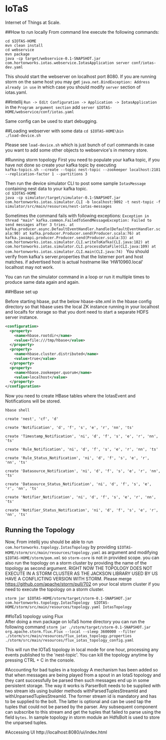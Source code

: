 # IoTaS
Internet of Things at Scale.

##How to run locally
From command line execute the following commands:

`cd $IOTAS-HOME`  
`mvn clean install`  
`cd webservice`  
`mvn package`  
`java -cp target/webservice-0.1-SNAPSHOT.jar com.hortonworks.iotas.webservice.IotasApplication server conf/iotas-dev.yaml`

This should start the webserver on localhost port 8080. If you are running storm on the same host you may get 
`java.net.BindException: Address already in use` in which case you should modify `server` section of iotas.yaml.

##Intellij
`Run -> Edit Configuration -> Application -> IotasApplication` in the `Program argument section` add `server $IOTAS-HOME/webservice/conf/iotas.yaml`

Same config can be used to start debugging.

##Loading webserver with some data
`cd $IOTAS-HOME\bin`  
`./load-device.sh`  

Please see `load-device.sh` which is just bunch of curl commands in case you want to add some other objects to webservice's in memory store.

#Running storm topology
First you need to populate your kafka topic, if you have not done so create your kafka topic by executing    
`kafka-topics.sh --create --topic nest-topic --zookeeper localhost:2181 --replication-factor 1 --partitions 3`  

Then run the device simulator CLI to post some sample `IotasMessage` containing nest data to your kafka topic.  
`cd $IOTAS-HOME`  
`java -cp simulator/target/simulator-0.1-SNAPSHOT.jar com.hortonworks.iotas.simulator.CLI -b localhost:9092 -t nest-topic -f simulator/src/main/resources/nest-iotas-messages`

Sometimes the command fails with following exceptions:
`Exception in thread "main" kafka.common.FailedToSendMessageException: Failed to send messages after 3 tries.
    at kafka.producer.async.DefaultEventHandler.handle(DefaultEventHandler.scala:90)
	at kafka.producer.Producer.send(Producer.scala:76)
	at kafka.javaapi.producer.Producer.send(Producer.scala:33)
	at com.hortonworks.iotas.simulator.CLI.writeToKafka(CLI.java:182)
	at com.hortonworks.iotas.simulator.CLI.processDataFile(CLI.java:109)
	at com.hortonworks.iotas.simulator.CLI.main(CLI.java:74)
`
You should verify from kafka's server.properties that the listerner port and host matches. if advertised host is actual hostname like 'HW10960.local' localhost may not work.

You can run the simulator command in a loop or run it multiple times to produce same data again and again.

##HBase set up

Before starting hbase, put the below hbase-site.xml in the hbase config directory so that hbase uses the local ZK instance running in your localhost and localfs for storage so that you dont need to start a separate HDFS server instance.

```xml
<configuration>
  <property>
    <name>hbase.rootdir</name>
    <value>file:///tmp/hbase</value>
  </property>
  <property>
    <name>hbase.cluster.distributed</name>
    <value>true</value>
  </property>
  <property>
    <name>hbase.zookeeper.quorum</name>
    <value>localhost</value>
  </property>
</configuration>
  ```

Now you need to create HBase tables where the IotasEvent and Notifications will be stored.
  
`hbase shell`

`create 'nest', 'cf', 'd'`

`create 'Notification', 'd', 'f', 's', 'e', 'r', 'nn', 'ts'`

`create 'Timestamp_Notification', 'ni', 'd', 'f', 's', 'e', 'r', 'nn', 'ts'`

`create 'Rule_Notification', 'ni', 'd', 'f', 's', 'e', 'r', 'nn', 'ts'`

`create 'Rule_Status_Notification', 'ni', 'd', 'f', 's', 'e', 'r', 'nn', 'ts'`

`create 'Datasource_Notification', 'ni', 'd', 'f', 's', 'e', 'r', 'nn', 'ts'`

`create 'Datasource_Status_Notification', 'ni', 'd', 'f', 's', 'e', 'r', 'nn', 'ts'`

`create 'Notifier_Notification', 'ni', 'd', 'f', 's', 'e', 'r', 'nn', 'ts'`

`create 'Notifier_Status_Notification', 'ni', 'd', 'f', 's', 'e', 'r', 'nn', 'ts'`


## Running the Topology
Now, From intellij you should be able to run `com.hortonworks.topology.IotasTopology` by providing `$IOTAS-HOME/storm/src/main/resources/topology.yaml` as argument and modifying `$IOTAS-HOME/storm/pom.xml` so `storm-core` is not in provided scope. 
you can also run the topology on a storm cluster by providing the name of the topology as second argument. RIGHT NOW THE TOPOLOGY DOES NOT EXECUTE IN A STORM CLUSTER AS THE JACKSON LIBRARY USED BY US HAVE A CONFLICTING
VERSION WITH STORM. Please merge https://github.com/apache/storm/pull/702 on your local storm cluster if you need to execute the topology on a storm cluster.

`storm jar $IOTAS-HOME/storm/target/storm-0.1-SNAPSHOT.jar com.hortonworks.topology.IotasTopology  $IOTAS-HOME/storm/src/main/resources/topology.yaml IotasTopology`

##IoTaS topology using Flux  
After doing a mvn package on IoTaS home directory you can run the following 
command `storm jar ./storm/target/storm-0.1-SNAPSHOT.jar org.apache.storm.flux.Flux --local --sleep 3600000 --filter ./storm/src/main/resources/flux_iotas_topology.properties ./storm/src/main/resources/flux_iotas_topology_config.yaml`
  
This will run the IOTaS topology in local mode for one hour, processing any events published to the 'nest-topic'. You can kill the topology anytime by pressing CTRL + C in the console.


#Accounting for bad tuples in a topology
A mechanism has been added so that when messages are being played from a 
spout in an IotaS topology and they cant successfully be parsed then such 
messages end up in some persistent storage. The way it works is ParserBolt 
needs to be supplied with two stream ids using builder methods 
withParsedTuplesStreamId and withUnparsedTuplesStreamId. The former stream id
is mandatory and has to be supplied to the bolt. The latter is optional and 
can be used tap the tuples that could not be parsed by the parser. Any 
subsequent component can subscribe to this stream and get the tuples that 
failed to parse using the field `bytes`. In sample topology in storm module 
an HdfsBolt is used to store the unparsed tuples.


#Accessing UI
http://localhost:8080/ui/index.html



